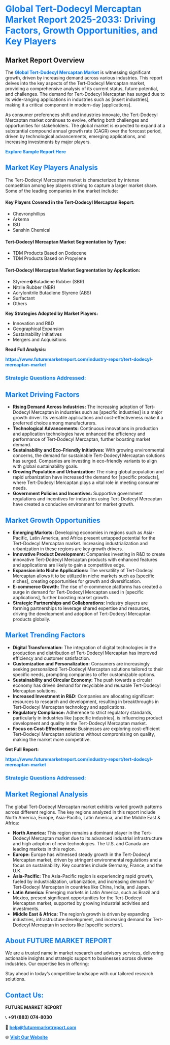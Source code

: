 <h1 style="color: #007BFF;">Global Tert-Dodecyl Mercaptan Market Report 2025-2033: Driving Factors, Growth Opportunities, and Key Players</h1>

<section id="overview">
<h2>Market Report Overview</h2>
<p>The <a href="https://www.futuremarketreport.com/industry-report/tert-dodecyl-mercaptan-market" style="color: #007BFF; text-decoration: none;"><strong>Global Tert-Dodecyl Mercaptan Market</strong></a> is witnessing significant growth, driven by increasing demand across various industries. This report delves into the key aspects of the Tert-Dodecyl Mercaptan market, providing a comprehensive analysis of its current status, future potential, and challenges. The demand for Tert-Dodecyl Mercaptan has surged due to its wide-ranging applications in industries such as [insert industries], making it a critical component in modern-day [applications].</p>
<p>As consumer preferences shift and industries innovate, the Tert-Dodecyl Mercaptan market continues to evolve, offering both challenges and opportunities for stakeholders. The global market is expected to expand at a substantial compound annual growth rate (CAGR) over the forecast period, driven by technological advancements, emerging applications, and increasing investments by major players.</p>
</section>

<section id="overview">
<p><a href="https://www.futuremarketreport.com/request-sample/reportId=28227" style="color: #007BFF; text-decoration: none;"><strong>Explore Sample Report Here</strong></a></p>
</section>

<section id="key-players">
<h2 style="color: #007BFF;">Market Key Players Analysis</h2>
<p>The Tert-Dodecyl Mercaptan market is characterized by intense competition among key players striving to capture a larger market share. Some of the leading companies in the market include:</p>
<h4>Key Players Covered in the Tert-Dodecyl Mercaptan Report:</h4>
<ul><li>Chevronphillips</li><li>Arkema</li><li>ISU</li><li>Sanshin Chemical</li></ul>
<h4>Tert-Dodecyl Mercaptan Market Segmentation by Type:</h4>
<ul><li>TDM Products Based on Dodecene</li><li>TDM Products Based on Propylene</li></ul>

<h4>Tert-Dodecyl Mercaptan Market Segmentation by Application:</h4>
<ul><li>Styrene�Butadiene Rubber (SBR)</li><li>Nitrile Rubber (NBR)</li><li>Acrylonitrile Butadiene Styrene (ABS)</li><li>Surfactant</li><li>Others</li></ul>
<p><strong>Key Strategies Adopted by Market Players:</strong></p>
<ul>
<li>Innovation and R&D</li>
<li>Geographical Expansion</li>
<li>Sustainability Initiatives</li>
<li>Mergers and Acquisitions</li>
</ul>
</section>

<section>
<p><strong>Read Full Analysis: </strong></p><a href="https://www.futuremarketreport.com/industry-report/tert-dodecyl-mercaptan-market" style="color: #007BFF; text-decoration: none;"><strong>https://www.futuremarketreport.com/industry-report/tert-dodecyl-mercaptan-market</strong></a>
<h3 style="color: #007BFF;">Strategic Questions Addressed:</h3>
</section>

<section id="driving-factors">
<h2 style="color: #007BFF;">Market Driving Factors</h2>
<ul>
<li><strong>Rising Demand Across Industries:</strong> The increasing adoption of Tert-Dodecyl Mercaptan in industries such as [specific industries] is a major growth driver. Its versatile applications and cost-effectiveness make it a preferred choice among manufacturers.</li>
<li><strong>Technological Advancements:</strong> Continuous innovations in production and application technologies have enhanced the efficiency and performance of Tert-Dodecyl Mercaptan, further boosting market demand.</li>
<li><strong>Sustainability and Eco-Friendly Initiatives:</strong> With growing environmental concerns, the demand for sustainable Tert-Dodecyl Mercaptan solutions has surged. Companies are investing in eco-friendly variants to align with global sustainability goals.</li>
<li><strong>Growing Population and Urbanization:</strong> The rising global population and rapid urbanization have increased the demand for [specific products], where Tert-Dodecyl Mercaptan plays a vital role in meeting consumer needs.</li>
<li><strong>Government Policies and Incentives:</strong> Supportive government regulations and incentives for industries using Tert-Dodecyl Mercaptan have created a conducive environment for market growth.</li>
</ul>
</section>

<section id="growth-opportunities">
<h2 style="color: #007BFF;">Market Growth Opportunities</h2>
<ul>
<li><strong>Emerging Markets:</strong> Developing economies in regions such as Asia-Pacific, Latin America, and Africa present untapped potential for the Tert-Dodecyl Mercaptan market. Increasing industrialization and urbanization in these regions are key growth drivers.</li>
<li><strong>Innovative Product Development:</strong> Companies investing in R&D to create innovative Tert-Dodecyl Mercaptan products with enhanced features and applications are likely to gain a competitive edge.</li>
<li><strong>Expansion into Niche Applications:</strong> The versatility of Tert-Dodecyl Mercaptan allows it to be utilized in niche markets such as [specific niches], creating opportunities for growth and diversification.</li>
<li><strong>E-commerce Growth:</strong> The rise of e-commerce platforms has created a surge in demand for Tert-Dodecyl Mercaptan used in [specific applications], further boosting market growth.</li>
<li><strong>Strategic Partnerships and Collaborations:</strong> Industry players are forming partnerships to leverage shared expertise and resources, driving the development and adoption of Tert-Dodecyl Mercaptan products globally.</li>
</ul>
</section>

<section id="trending-factors">
<h2 style="color: #007BFF;">Market Trending Factors</h2>
<ul>
<li><strong>Digital Transformation:</strong> The integration of digital technologies in the production and distribution of Tert-Dodecyl Mercaptan has improved efficiency and customer satisfaction.</li>
<li><strong>Customization and Personalization:</strong> Consumers are increasingly seeking personalized Tert-Dodecyl Mercaptan solutions tailored to their specific needs, prompting companies to offer customizable options.</li>
<li><strong>Sustainability and Circular Economy:</strong> The push towards a circular economy has driven demand for recyclable and reusable Tert-Dodecyl Mercaptan solutions.</li>
<li><strong>Increased Investment in R&D:</strong> Companies are allocating significant resources to research and development, resulting in breakthroughs in Tert-Dodecyl Mercaptan technology and applications.</li>
<li><strong>Regulatory Compliance:</strong> Adherence to strict regulatory standards, particularly in industries like [specific industries], is influencing product development and quality in the Tert-Dodecyl Mercaptan market.</li>
<li><strong>Focus on Cost-Effectiveness:</strong> Businesses are exploring cost-efficient Tert-Dodecyl Mercaptan solutions without compromising on quality, making the market more competitive.</li>
</ul>
</section>

<section>
<p><strong>Get Full Report: </strong></p><a href="https://www.futuremarketreport.com/industry-report/tert-dodecyl-mercaptan-market" style="color: #007BFF; text-decoration: none;"><strong>https://www.futuremarketreport.com/industry-report/tert-dodecyl-mercaptan-market</strong></a>
<h3 style="color: #007BFF;">Strategic Questions Addressed:</h3>
</section>


<section id="regional-analysis">
<h2 style="color: #007BFF;">Market Regional Analysis</h2>
<p>The global Tert-Dodecyl Mercaptan market exhibits varied growth patterns across different regions. The key regions analyzed in this report include North America, Europe, Asia-Pacific, Latin America, and the Middle East & Africa:</p>
<ul>
<li><strong>North America:</strong> This region remains a dominant player in the Tert-Dodecyl Mercaptan market due to its advanced industrial infrastructure and high adoption of new technologies. The U.S. and Canada are leading markets in this region.</li>
<li><strong>Europe:</strong> Europe has witnessed steady growth in the Tert-Dodecyl Mercaptan market, driven by stringent environmental regulations and a focus on sustainability. Key countries include Germany, France, and the U.K.</li>
<li><strong>Asia-Pacific:</strong> The Asia-Pacific region is experiencing rapid growth, fueled by industrialization, urbanization, and increasing demand for Tert-Dodecyl Mercaptan in countries like China, India, and Japan.</li>
<li><strong>Latin America:</strong> Emerging markets in Latin America, such as Brazil and Mexico, present significant opportunities for the Tert-Dodecyl Mercaptan market, supported by growing industrial activities and investments.</li>
<li><strong>Middle East & Africa:</strong> The region’s growth is driven by expanding industries, infrastructure development, and increasing demand for Tert-Dodecyl Mercaptan in sectors like [specific sectors].</li>
</ul>
</section>

<footer>
<h2 style="color: #007BFF;">About FUTURE MARKET REPORT</h2>
<p>We are a trusted name in market research and advisory services, delivering actionable insights and strategic support to businesses across diverse industries. Our expertise lies in offering:</p>

<p>Stay ahead in today’s competitive landscape with our tailored research solutions.</p>

<h2 style="color: #007BFF;">Contact Us:</h2>
<p><strong>FUTURE MARKET REPORT</strong></p>
<p>📞 <strong>+91 (883) 074-8030</strong></p>
<p>📧 <strong><a href="mailto:help@futuremarketreport.com" style="color: #007BFF;">help@futuremarketreport.com</a></strong></p>
<p>🌐 <strong><a href="https://www.futuremarketreport.com/" style="color: #007BFF;">Visit Our Website</a></strong></p>
</footer>